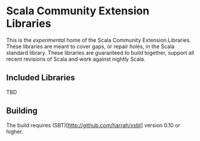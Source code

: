 # Scala Community Extension Libraries

This is the _experimental_ home of the Scala Community Extension Libraries.   These libraries are meant to cover gaps, or repair holes, in the Scala standard library.   These libraries are guaranteed to build together, support all recent revisions of Scala and work against nightly Scala.

## Included Libraries

TBD

## Building

The build requires (SBT)[http://github.com/harrah/xsbt] version 0.10 or higher.
